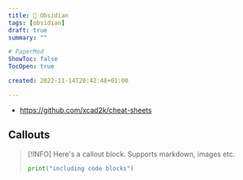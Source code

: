 ```yaml
---
title: 🌂 Obsidian
tags: [obsidian]
draft: true
summary: ""

# PaperMod
ShowToc: false
TocOpen: true

created: 2022-11-14T20:42:48+01:00

---
```


- https://github.com/xcad2k/cheat-sheets

## Callouts

> [!INFO]
Here's a callout block. Supports markdown, images etc. 
>```python
> print("including code blocks")
> ``` 

